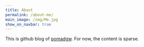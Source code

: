 ```yaml
---
title: About
permalink: /about-me/
main_image: /img/Me.jpg
show_on_navbar: true
---
```


This is github blog of [pomadgw](https://github.com/pomadgw). For now, the content is sparse.
